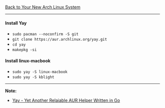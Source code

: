 [Back to Your New Arch Linux System](../02-your-new-arch-linux-system.md)
***

#### Install Yay
* `sudo pacman --noconfirm -S git`
* `git clone https://aur.archlinux.org/yay.git`
* `cd yay`
* `makepkg -si`

#### Install linux-macbook
* `sudo yay -S linux-macbook`
* `sudo yay -S kblight`

---
__Note:__ 
* [Yay - Yet Another Relaiable AUR Helper Written in Go](https://www.ostechnix.com/yay-found-yet-another-reliable-aur-helper/)
